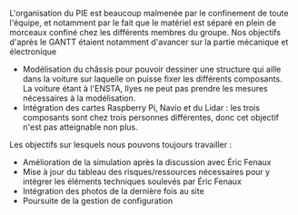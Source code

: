 L'organisation du PIE est beaucoup malmenée par le confinement de toute l'équipe, et notamment par le fait que le matériel est séparé en plein de morceaux confiné chez les différents membres du groupe. Nos objectifs d'après le GANTT étaient notamment d'avancer sur la partie mécanique et électronique 
* Modélisation du châssis pour pouvoir dessiner une structure qui aille dans la voiture sur laquelle on puisse fixer les différents composants.\
La voiture étant à l'ENSTA, Ilyes ne peut pas prendre les mesures nécessaires à la modélisation.
* Intégration des cartes Raspberry Pi, Navio et du Lidar : les trois composants sont chez trois personnes différentes, donc cet objectif n'est pas atteignable non plus. 

Les objectifs sur lesquels nous pouvons toujours travailler : 
* Amélioration de la simulation après la discussion avec Éric Fenaux
* Mise à jour du tableau des risques/ressources nécessaires pour y intégrer les éléments techniques soulevés par Éric Fenaux
* Intégration des photos de la dernière fois au site
* Poursuite de la gestion de configuration